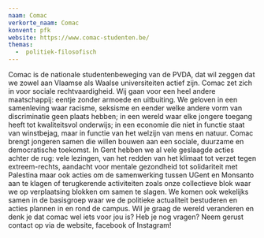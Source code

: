 ```yaml
---
naam: Comac
verkorte_naam: Comac
konvent: pfk
website: https://www.comac-studenten.be/
themas:
  -  politiek-filosofisch
---
```


Comac is de nationale studentenbeweging van de PVDA, dat wil zeggen dat we zowel aan Vlaamse als Waalse universiteiten actief zijn.
Comac zet zich in voor sociale rechtvaardigheid. Wij gaan voor een heel andere maatschappij: eentje zonder armoede en uitbuiting. We geloven in een samenleving waar racisme, seksisme en eender welke andere vorm van discriminatie geen plaats hebben; in een wereld waar elke jongere toegang heeft tot kwaliteitsvol onderwijs; in een economie die niet in functie staat van winstbejag, maar in functie van het welzijn van mens en natuur.
Comac brengt jongeren samen die willen bouwen aan een sociale, duurzame en democratische toekomst.
In Gent hebben we al vele geslaagde acties achter de rug: vele lezingen, van het redden van het klimaat tot verzet tegen extreem-rechts, aandacht voor mentale gezondheid tot solidariteit met Palestina maar ook acties om de samenwerking tussen UGent en Monsanto aan te klagen of terugkerende activiteiten zoals onze collectieve blok waar we op verplaatsing blokken om samen te slagen.
We komen ook wekelijks samen in de basisgroep waar we de politieke actualiteit bestuderen en acties plannen in en rond de campus.
Wil je graag de wereld veranderen en denk je dat comac wel iets voor jou is? Heb je nog vragen? Neem gerust contact op via de website, facebook of Instagram!
